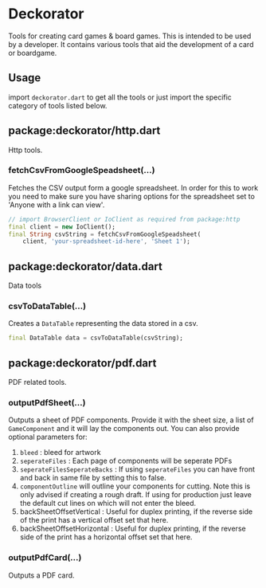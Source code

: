# Deckorator

Tools for creating card games & board games. This is intended to be used by a developer. It contains various tools that aid the development of a card or boardgame.

## Usage

import `deckorator.dart` to get all the tools or just import the specific category of tools listed below.

## package:deckorator/http.dart

Http tools.

### fetchCsvFromGoogleSpeadsheet(...)

Fetches the CSV output form a google spreadsheet. In order for this to work you need to make sure you have sharing options for the spreadsheet set to 'Anyone with a link can view'.

```dart
// import BrowserClient or IoClient as required from package:http
final client = new IoClient();
final String csvString = fetchCsvFromGoogleSpeadsheet(
    client, 'your-spreadsheet-id-here', 'Sheet 1');
```

## package:deckorator/data.dart

Data tools

### csvToDataTable(...)

Creates a `DataTable` representing the data stored in a csv.

```dart
final DataTable data = csvToDataTable(csvString);
```

## package:deckorator/pdf.dart

PDF related tools.

### outputPdfSheet(...)

Outputs a sheet of PDF components. Provide it with the sheet size, a list of `GameComponent` and it will lay the components out. You can also provide optional parameters for: 

 1. `bleed` : bleed for artwork
 1. `seperateFiles` : Each page of components will be seperate PDFs
 1. `seperateFilesSeperateBacks` : If using `seperateFiles` you can have front and back in same file by setting this to false.
 1. `componentOutline` will outline your components for cutting. Note this is only advised if creating a rough draft. If using for production just leave the default cut lines on which will not enter the bleed.
 1. backSheetOffsetVertical : Useful for duplex printing, if the reverse side of the print has a vertical offset set that here.
 1. backSheetOffsetHorizontal : Useful for duplex printing, if the reverse side of the print has a horizontal offset set that here.

### outputPdfCard(...)

Outputs a PDF card.
